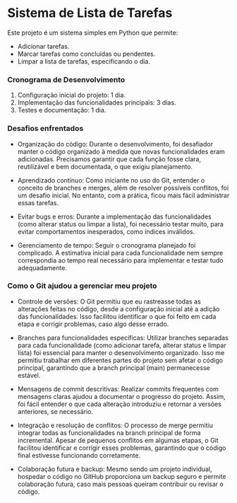 # Sistema de Lista de Tarefas

Este projeto é um sistema simples em Python que permite:

- Adicionar tarefas.
- Marcar tarefas como concluídas ou pendentes.
- Limpar a lista de tarefas, especificando o dia.

### Cronograma de Desenvolvimento

1. Configuração inicial do projeto: 1 dia.
2. Implementação das funcionalidades principais: 3 dias.
3. Testes e documentação: 1 dia.

### Desafios enfrentados
- Organização do código:
Durante o desenvolvimento, foi desafiador manter o código organizado à medida que novas funcionalidades eram adicionadas. Precisamos garantir que cada função fosse clara, reutilizável e bem documentada, o que exigiu planejamento.

- Aprendizado contínuo:
Como iniciante no uso do Git, entender o conceito de branches e merges, além de resolver possíveis conflitos, foi um desafio inicial. No entanto, com a prática, ficou mais fácil administrar essas tarefas.

- Evitar bugs e erros:
Durante a implementação das funcionalidades (como alterar status ou limpar a lista), foi necessário testar muito, para evitar comportamentos inesperados, como índices inválidos.

- Gerenciamento de tempo:
Seguir o cronograma planejado foi complicado. A estimativa inicial para cada funcionalidade nem sempre correspondia ao tempo real necessário para implementar e testar tudo adequadamente.

### Como o Git ajudou a gerenciar meu projeto
- Controle de versões:
O Git permitiu que eu rastreasse todas as alterações feitas no código, desde a configuração inicial até a adição das funcionalidades. Isso facilitou identificar o que foi feito em cada etapa e corrigir problemas, caso algo desse errado.

- Branches para funcionalidades específicas:
Utilizar branches separadas para cada funcionalidade (como adicionar tarefa, alterar status e limpar lista) foi essencial para manter o desenvolvimento organizado. Isso me permitiu trabalhar em diferentes partes do projeto sem afetar o código principal, garantindo que a branch principal (main) permanecesse estável.

- Mensagens de commit descritivas:
Realizar commits frequentes com mensagens claras ajudou a documentar o progresso do projeto. Assim, foi fácil entender o que cada alteração introduziu e retornar a versões anteriores, se necessário.

- Integração e resolução de conflitos:
O processo de merge permitiu integrar todas as funcionalidades na branch principal de forma incremental. Apesar de pequenos conflitos em algumas etapas, o Git facilitou identificar e corrigir esses problemas, garantindo que o código final estivesse funcionando corretamente.

- Colaboração futura e backup:
Mesmo sendo um projeto individual, hospedar o código no GitHub proporciona um backup seguro e permite colaboração futura, caso mais pessoas queiram contribuir ou revisar o código.
